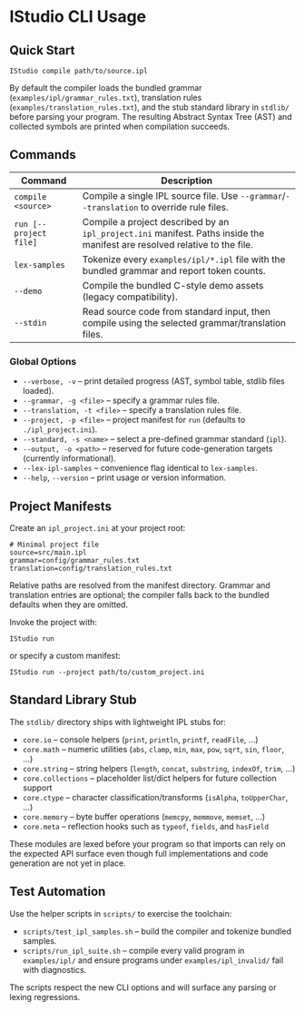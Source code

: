 # IStudio CLI Usage

## Quick Start

```
IStudio compile path/to/source.ipl
```

By default the compiler loads the bundled grammar (`examples/ipl/grammar_rules.txt`),
translation rules (`examples/translation_rules.txt`), and the stub standard library in
`stdlib/` before parsing your program. The resulting Abstract Syntax Tree (AST) and
collected symbols are printed when compilation succeeds.

## Commands

| Command | Description |
| --- | --- |
| `compile <source>` | Compile a single IPL source file. Use `--grammar`/`--translation` to override rule files. |
| `run [--project file]` | Compile a project described by an `ipl_project.ini` manifest. Paths inside the manifest are resolved relative to the file. |
| `lex-samples` | Tokenize every `examples/ipl/*.ipl` file with the bundled grammar and report token counts. |
| `--demo` | Compile the bundled C-style demo assets (legacy compatibility). |
| `--stdin` | Read source code from standard input, then compile using the selected grammar/translation files. |

### Global Options

- `--verbose, -v` – print detailed progress (AST, symbol table, stdlib files loaded).
- `--grammar, -g <file>` – specify a grammar rules file.
- `--translation, -t <file>` – specify a translation rules file.
- `--project, -p <file>` – project manifest for `run` (defaults to `./ipl_project.ini`).
- `--standard, -s <name>` – select a pre-defined grammar standard (`ipl`).
- `--output, -o <path>` – reserved for future code-generation targets (currently informational).
- `--lex-ipl-samples` – convenience flag identical to `lex-samples`.
- `--help`, `--version` – print usage or version information.

## Project Manifests

Create an `ipl_project.ini` at your project root:

```
# Minimal project file
source=src/main.ipl
grammar=config/grammar_rules.txt
translation=config/translation_rules.txt
```

Relative paths are resolved from the manifest directory. Grammar and translation entries
are optional; the compiler falls back to the bundled defaults when they are omitted.

Invoke the project with:

```
IStudio run
```

or specify a custom manifest:

```
IStudio run --project path/to/custom_project.ini
```

## Standard Library Stub

The `stdlib/` directory ships with lightweight IPL stubs for:

- `core.io` – console helpers (`print`, `println`, `printf`, `readFile`, ...)
- `core.math` – numeric utilities (`abs`, `clamp`, `min`, `max`, `pow`, `sqrt`, `sin`, `floor`, ...)
- `core.string` – string helpers (`length`, `concat`, `substring`, `indexOf`, `trim`, ...)
- `core.collections` – placeholder list/dict helpers for future collection support
- `core.ctype` – character classification/transforms (`isAlpha`, `toUpperChar`, ...)
- `core.memory` – byte buffer operations (`memcpy`, `memmove`, `memset`, ...)
- `core.meta` – reflection hooks such as `typeof`, `fields`, and `hasField`

These modules are lexed before your program so that imports can rely on the expected API
surface even though full implementations and code generation are not yet in place.

## Test Automation

Use the helper scripts in `scripts/` to exercise the toolchain:

- `scripts/test_ipl_samples.sh` – build the compiler and tokenize bundled samples.
- `scripts/run_ipl_suite.sh` – compile every valid program in `examples/ipl/` and ensure
  programs under `examples/ipl_invalid/` fail with diagnostics.

The scripts respect the new CLI options and will surface any parsing or lexing regressions.

